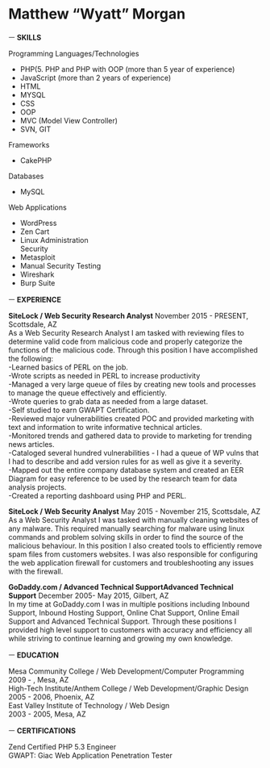 # Matthew “Wyatt” Morgan

ㅡ
**SKILLS**

Programming Languages/Technologies  
- PHP(5. PHP and PHP with OOP (more than 5 year of experience) 
- JavaScript (more than 2 years of experience) 
- HTML 
- MYSQL  
- CSS   
- OOP
- MVC (Model View Controller) 
- SVN, GIT

Frameworks  
- CakePHP

Databases  
- MySQL

Web Applications
- WordPress
- Zen Cart
- Linux Administration  
Security
- Metasploit
- Manual Security Testing
- Wireshark
- Burp Suite

ㅡ
**EXPERIENCE**

**SiteLock / Web Security Research Analyst**
November 2015 - PRESENT,  Scottsdale, AZ  
As a Web Security Research Analyst I am tasked with reviewing files to determine valid code from malicious code and properly categorize the functions of the malicious code. Through this position I have accomplished the following:  
-Learned basics of PERL on the job.  
-Wrote scripts as needed in PERL to increase productivity  
-Managed a very large queue of files by creating new tools and processes to manage the queue effectively and efficiently.  
-Wrote queries to grab data as needed from a large dataset.  
-Self studied to earn GWAPT Certification.  
-Reviewed major vulnerabilities created POC and provided marketing with text and information to write informative technical articles.   
-Monitored trends and gathered data to provide to marketing for trending news articles.  
-Cataloged several hundred vulnerabilities - I had a queue of WP vulns that I had to describe and add version rules for as well as give it a severity.  
-Mapped out the entire company database system and created an EER Diagram for easy reference to be used by the research team for data analysis projects.  
-Created a reporting dashboard using PHP and PERL.  
  
**SiteLock / Web Security Analyst**
May 2015 - November 215, Scottsdale, AZ  
As a Web Security Analyst I was tasked with manually cleaning websites of any malware. This required manually searching for malware using linux commands and problem solving skills in order to find the source of the malicious behaviour.  In this position I also created tools to efficiently remove spam files from customers websites. I was also responsible for configuring the web application firewall for customers and troubleshooting any issues with the firewall.  

**GoDaddy.com / Advanced Technical SupportAdvanced Technical Support**
December 2005- May 2015, Gilbert, AZ  
In my time at GoDaddy.com I was in multiple positions including Inbound Support, Inbound Hosting Support, Online Chat Support, Online Email Support and Advanced Technical Support. Through these positions I provided high level support to customers with accuracy and efficiency all while striving to continue learning and growing my own knowledge.  
  
ㅡ
**EDUCATION**

Mesa Community College / Web Development/Computer Programming  
2009 - , Mesa, AZ  
High-Tech Institute/Anthem College / Web Development/Graphic Design  
2005 - 2006, Phoenix, AZ  
East Valley Institute of Technology / Web Design  
2003 - 2005, Mesa, AZ  
  
ㅡ
**CERTIFICATIONS**

Zend Certified PHP 5.3 Engineer   
GWAPT: Giac Web Application Penetration Tester

